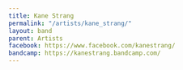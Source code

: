 ```yaml
---
title: Kane Strang
permalink: "/artists/kane_strang/"
layout: band
parent: Artists
facebook: https://www.facebook.com/kanestrang/
bandcamp: https://kanestrang.bandcamp.com/
---
```


